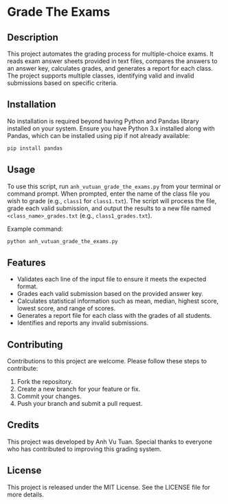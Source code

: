 # Grade The Exams

## Description
This project automates the grading process for multiple-choice exams. It reads exam answer sheets provided in text files, compares the answers to an answer key, calculates grades, and generates a report for each class. The project supports multiple classes, identifying valid and invalid submissions based on specific criteria.

## Installation
No installation is required beyond having Python and Pandas library installed on your system. Ensure you have Python 3.x installed along with Pandas, which can be installed using pip if not already available:

```bash
pip install pandas
```

## Usage
To use this script, run `anh_vutuan_grade_the_exams.py` from your terminal or command prompt. When prompted, enter the name of the class file you wish to grade (e.g., `class1` for `class1.txt`). The script will process the file, grade each valid submission, and output the results to a new file named `<class_name>_grades.txt` (e.g., `class1_grades.txt`).

Example command:
```bash
python anh_vutuan_grade_the_exams.py
```

## Features
- Validates each line of the input file to ensure it meets the expected format.
- Grades each valid submission based on the provided answer key.
- Calculates statistical information such as mean, median, highest score, lowest score, and range of scores.
- Generates a report file for each class with the grades of all students.
- Identifies and reports any invalid submissions.

## Contributing
Contributions to this project are welcome. Please follow these steps to contribute:
1. Fork the repository.
2. Create a new branch for your feature or fix.
3. Commit your changes.
4. Push your branch and submit a pull request.

## Credits
This project was developed by Anh Vu Tuan. Special thanks to everyone who has contributed to improving this grading system.

## License
This project is released under the MIT License. See the LICENSE file for more details.
